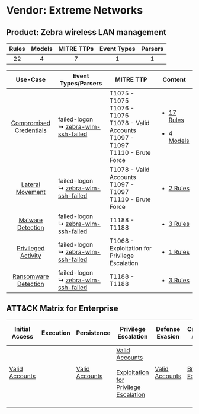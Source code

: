 Vendor: Extreme Networks
========================
Product: Zebra wireless LAN management
--------------------------------------
| Rules | Models | MITRE TTPs | Event Types | Parsers |
|:-----:|:------:|:----------:|:-----------:|:-------:|
|  22   |   4    |     7      |      1      |    1    |

|                                  Use-Case                                  | Event Types/Parsers                                                                           | MITRE TTP                                                                                            | Content                                                                                                                                            |
|:--------------------------------------------------------------------------:| --------------------------------------------------------------------------------------------- | ---------------------------------------------------------------------------------------------------- | -------------------------------------------------------------------------------------------------------------------------------------------------- |
| [Compromised Credentials](../../../UseCases/uc_compromised_credentials.md) |  failed-logon<br> ↳ [zebra-wlm-ssh-failed](Parsers/parserContent_zebra-wlm-ssh-failed.md)<br> | T1075 - T1075<br>T1076 - T1076<br>T1078 - Valid Accounts<br>T1097 - T1097<br>T1110 - Brute Force<br> | [<ul><li>17 Rules</li></ul><ul><li>4 Models</li></ul>](Rules_Models/r_m_extreme_networks_zebra_wireless_lan_management_Compromised_Credentials.md) |
|        [Lateral Movement](../../../UseCases/uc_lateral_movement.md)        |  failed-logon<br> ↳ [zebra-wlm-ssh-failed](Parsers/parserContent_zebra-wlm-ssh-failed.md)<br> | T1078 - Valid Accounts<br>T1097 - T1097<br>T1110 - Brute Force<br>                                   | [<ul><li>2 Rules</li></ul>](Rules_Models/r_m_extreme_networks_zebra_wireless_lan_management_Lateral_Movement.md)                                   |
|       [Malware Detection](../../../UseCases/uc_malware_detection.md)       |  failed-logon<br> ↳ [zebra-wlm-ssh-failed](Parsers/parserContent_zebra-wlm-ssh-failed.md)<br> | T1188 - T1188<br>                                                                                    | [<ul><li>3 Rules</li></ul>](Rules_Models/r_m_extreme_networks_zebra_wireless_lan_management_Malware_Detection.md)                                  |
|     [Privileged Activity](../../../UseCases/uc_privileged_activity.md)     |  failed-logon<br> ↳ [zebra-wlm-ssh-failed](Parsers/parserContent_zebra-wlm-ssh-failed.md)<br> | T1068 - Exploitation for Privilege Escalation<br>                                                    | [<ul><li>1 Rules</li></ul>](Rules_Models/r_m_extreme_networks_zebra_wireless_lan_management_Privileged_Activity.md)                                |
|    [Ransomware Detection](../../../UseCases/uc_ransomware_detection.md)    |  failed-logon<br> ↳ [zebra-wlm-ssh-failed](Parsers/parserContent_zebra-wlm-ssh-failed.md)<br> | T1188 - T1188<br>                                                                                    | [<ul><li>3 Rules</li></ul>](Rules_Models/r_m_extreme_networks_zebra_wireless_lan_management_Ransomware_Detection.md)                               |

ATT&CK Matrix for Enterprise
----------------------------
| Initial Access                                                      | Execution | Persistence                                                         | Privilege Escalation                                                                                                                                          | Defense Evasion                                                     | Credential Access                                                | Discovery | Lateral Movement | Collection | Command and Control | Exfiltration | Impact |
| ------------------------------------------------------------------- | --------- | ------------------------------------------------------------------- | ------------------------------------------------------------------------------------------------------------------------------------------------------------- | ------------------------------------------------------------------- | ---------------------------------------------------------------- | --------- | ---------------- | ---------- | ------------------- | ------------ | ------ |
| [Valid Accounts](https://attack.mitre.org/techniques/T1078)<br><br> |           | [Valid Accounts](https://attack.mitre.org/techniques/T1078)<br><br> | [Valid Accounts](https://attack.mitre.org/techniques/T1078)<br><br>[Exploitation for Privilege Escalation](https://attack.mitre.org/techniques/T1068)<br><br> | [Valid Accounts](https://attack.mitre.org/techniques/T1078)<br><br> | [Brute Force](https://attack.mitre.org/techniques/T1110)<br><br> |           |                  |            |                     |              |        |